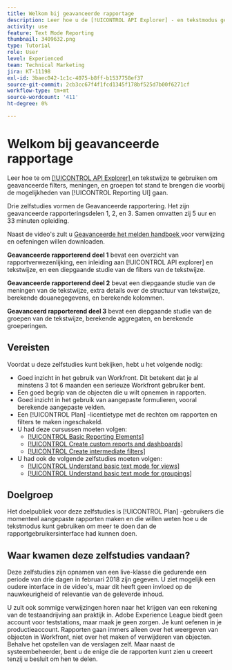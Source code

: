 ```yaml
---
title: Welkom bij geavanceerde rapportage
description: Leer hoe u de [!UICONTROL API Explorer] - en tekstmodus gebruikt om geavanceerde filters, weergaven en groepen te maken die verder gaan dan de mogelijkheden van [!UICONTROL Reporting UI] .
activity: use
feature: Text Mode Reporting
thumbnail: 3409632.png
type: Tutorial
role: User
level: Experienced
team: Technical Marketing
jira: KT-11198
exl-id: 3baec042-1c1c-4075-b8ff-b1537758ef37
source-git-commit: 2cb3cc67f4f1fcd1345f178bf525d7b00f6271cf
workflow-type: tm+mt
source-wordcount: '411'
ht-degree: 0%

---
```


# Welkom bij geavanceerde rapportage

Leer hoe te om [[!UICONTROL API Explorer] ](https://developer.adobe.com/workfront/api-explorer/) en tekstwijze te gebruiken om geavanceerde filters, meningen, en groepen tot stand te brengen die voorbij de mogelijkheden van [!UICONTROL Reporting UI] gaan.

Drie zelfstudies vormen de Geavanceerde rapportering. Het zijn geavanceerde rapporteringsdelen 1, 2, en 3. Samen omvatten zij 5 uur en 33 minuten opleiding.

Naast de video&#39;s zult u [ Geavanceerde het melden handboek ](/help/assets/advanced-reporting-manual.pdf) voor verwijzing en oefeningen willen downloaden.

**Geavanceerde rapporterend deel 1** bevat een overzicht van rapportverwezenlijking, een inleiding aan [!UICONTROL API explorer] en tekstwijze, en een diepgaande studie van de filters van de tekstwijze.

**Geavanceerde rapporterend deel 2** bevat een diepgaande studie van de meningen van de tekstwijze, extra details over de structuur van tekstwijze, berekende douanegegevens, en berekende kolommen.

**Geavanceerd rapporterend deel 3** bevat een diepgaande studie van de groepen van de tekstwijze, berekende aggregaten, en berekende groeperingen.

## Vereisten

Voordat u deze zelfstudies kunt bekijken, hebt u het volgende nodig:

* Goed inzicht in het gebruik van Workfront. Dit betekent dat je al minstens 3 tot 6 maanden een serieuze Workfront gebruiker bent.
* Een goed begrip van de objecten die u wilt opnemen in rapporten.
* Goed inzicht in het gebruik van aangepaste formulieren, vooral berekende aangepaste velden.
* Een [!UICONTROL Plan] -licentietype met de rechten om rapporten en filters te maken ingeschakeld.
* U had deze cursussen moeten volgen:
   * [[!UICONTROL Basic Reporting Elements]](https://experienceleague.adobe.com/docs/courses/using/workfront-u-1-2022-1-reporting.html)
   * [[!UICONTROL Create custom reports and dashboards]](https://experienceleague.adobe.com/docs/courses/using/workfront-u-1-2022-3-reporting.html)
   * [[!UICONTROL Create intermediate filters]](https://experienceleague.adobe.com/docs/courses/using/workfront-u-1-2022-2-reporting.html)
* U had ook de volgende zelfstudies moeten volgen:
   * [[!UICONTROL Understand basic text mode for views]](https://experienceleague.adobe.com/docs/workfront-learn/tutorials-workfront/reporting/intermediate-reporting/basic-text-mode-for-views.html?lang=nl-NL)
   * [[!UICONTROL Understand basic text mode for groupings]](https://experienceleague.adobe.com/docs/workfront-learn/tutorials-workfront/reporting/intermediate-reporting/basic-text-mode-for-groupings.html?lang=nl-NL)

## Doelgroep

Het doelpubliek voor deze zelfstudies is [!UICONTROL Plan] -gebruikers die momenteel aangepaste rapporten maken en die willen weten hoe u de tekstmodus kunt gebruiken om meer te doen dan de rapportgebruikersinterface had kunnen doen.

## Waar kwamen deze zelfstudies vandaan?

Deze zelfstudies zijn opnamen van een live-klasse die gedurende een periode van drie dagen in februari 2018 zijn gegeven. U ziet mogelijk een oudere interface in de video&#39;s, maar dit heeft geen invloed op de nauwkeurigheid of relevantie van de geleverde inhoud.

U zult ook sommige verwijzingen horen naar het krijgen van een rekening van de testaandrijving aan praktijk in. Adobe Experience League biedt geen account voor teststations, maar maak je geen zorgen. Je kunt oefenen in je productieaccount. Rapporten gaan immers alleen over het weergeven van objecten in Workfront, niet over het maken of verwijderen van objecten. Behalve het opstellen van de verslagen zelf. Maar naast de systeembeheerder, bent u de enige die de rapporten kunt zien u creeert tenzij u besluit om hen te delen.
